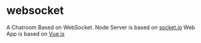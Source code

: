 # websocket
A Chatroom Based on WebSocket.
Node Server is based on [socket.io](https://github.com/socketio/socket.io/)
Web App is based on [Vue.js](https://github.com/vuejs/vue)

